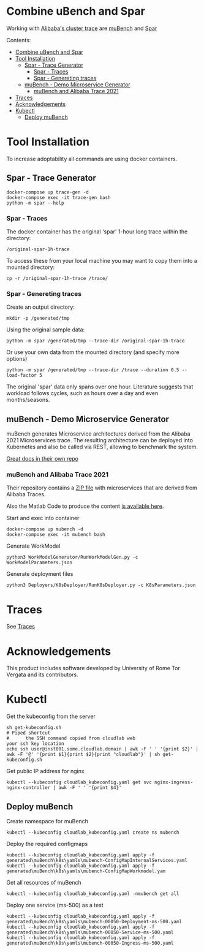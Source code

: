 # Combine uBench and Spar

Working with [Alibaba's cluster trace](https://github.com/alibaba/clusterdata/tree/7358bbaf40778d4bd0464a64a430812088b7b74e)
are [muBench](https://github.com/H3rby7/muBench)
and [Spar](https://github.com/H3rby7/trace-generator)

Contents:

- [Combine uBench and Spar](#combine-ubench-and-spar)
- [Tool Installation](#tool-installation)
  - [Spar - Trace Generator](#spar---trace-generator)
    - [Spar - Traces](#spar---traces)
    - [Spar - Genereting traces](#spar---genereting-traces)
  - [muBench - Demo Microservice Generator](#mubench---demo-microservice-generator)
    - [muBench and Alibaba Trace 2021](#mubench-and-alibaba-trace-2021)
- [Traces](#traces)
- [Acknowledgements](#acknowledgements)
- [Kubectl](#kubectl)
  - [Deploy muBench](#deploy-mubench)

# Tool Installation

To increase adoptability all commands are using docker containers.

## Spar - Trace Generator

    docker-compose up trace-gen -d
    docker-compose exec -it trace-gen bash
    python -m spar --help

### Spar - Traces

The docker container has the original 'spar' 1-hour long trace within the directory:

    /original-spar-1h-trace

To access these from your local machine you may want to copy them into a mounted directory:

    cp -r /original-spar-1h-trace /trace/

### Spar - Genereting traces

Create an output directory:

    mkdir -p /generated/tmp

Using the original sample data:

    python -m spar /generated/tmp --trace-dir /original-spar-1h-trace

Or use your own data from the mounted directory (and specify more options)

    python -m spar /generated/tmp --trace-dir /trace --duration 0.5 --load-factor 5

The original 'spar' data only spans over one hour. 
Literature suggests that workload follows cycles, such as hours over a day and even months/seasons.

## muBench - Demo Microservice Generator

muBench generates Microservice architectures derived from the Alibaba 2021 Microservices trace.
The resulting architecture can be deployed into Kubernetes and also be called via REST, allowing to benchmark the system.

[Great docs in their own repo](./muBench/README.md)

### muBench and Alibaba Trace 2021

Their repository contains a [ZIP file](./muBench/examples/Alibaba/)
with microservices that are derived from Alibaba Traces.

Also the Matlab Code to produce the content [is available here](./muBench/examples/Alibaba/Matlab).

Start and exec into container

    docker-compose up mubench -d
    docker-compose exec -it mubench bash

Generate WorkModel

    python3 WorkModelGenerator/RunWorkModelGen.py -c WorkModelParameters.json

Generate deployment files

    python3 Deployers/K8sDeployer/RunK8sDeployer.py -c K8sParameters.json

# Traces

See [Traces](./traces/)

# Acknowledgements

This product includes software developed by University of Rome Tor Vergata and its contributors.

# Kubectl

Get the kubeconfig from the server

    sh get-kubeconfig.sh
    # Piped shortcut
    #      the SSH command copied from cloudlab web                                                                your ssh key location
    echo ssh user@inst001.some.cloudlab.domain | awk -F ' ' '{print $2}' | awk -F '@' '{print $1}{print $2}{print "cloudlab"}' | sh get-kubeconfig.sh

Get public IP address for nginx

    kubectl --kubeconfig cloudlab_kubeconfig.yaml get svc nginx-ingress-nginx-controller | awk -F ' ' '{print $4}'

## Deploy muBench

Create namespace for muBench

    kubectl --kubeconfig cloudlab_kubeconfig.yaml create ns mubench

Deploy the required configmaps

    kubectl --kubeconfig cloudlab_kubeconfig.yaml apply -f generated\muBench\k8s\yamls\mubench-ConfigMapInternalServices.yaml
    kubectl --kubeconfig cloudlab_kubeconfig.yaml apply -f generated\muBench\k8s\yamls\mubench-ConfigMapWorkmodel.yam

Get all resources of muBench

    kubectl --kubeconfig cloudlab_kubeconfig.yaml -nmubench get all

Deploy one service (ms-500) as a test

    kubectl --kubeconfig cloudlab_kubeconfig.yaml apply -f generated\muBench\k8s\yamls\mubench-00050-Deployment-ms-500.yaml
    kubectl --kubeconfig cloudlab_kubeconfig.yaml apply -f generated\muBench\k8s\yamls\mubench-00050-Service-ms-500.yaml
    kubectl --kubeconfig cloudlab_kubeconfig.yaml apply -f generated\muBench\k8s\yamls\mubench-00050-Ingress-ms-500.yaml
